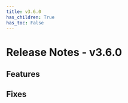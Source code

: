```yaml
---
title: v3.6.0
has_children: True
has_toc: False
---
```


# Release Notes - v3.6.0

## Features
## Fixes

